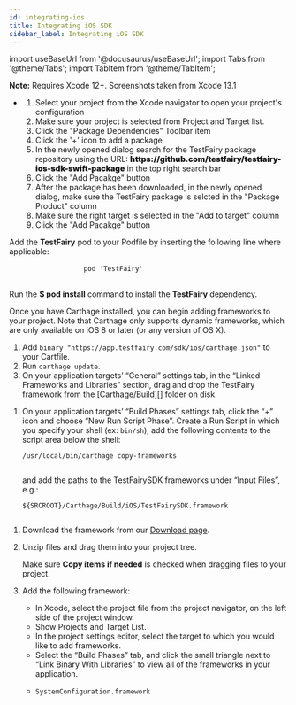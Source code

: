 ```yaml
---
id: integrating-ios
title: Integrating iOS SDK
sidebar_label: Integrating iOS SDK
---
```


import useBaseUrl from '@docusaurus/useBaseUrl';
import Tabs from '@theme/Tabs';
import TabItem from '@theme/TabItem';

<Tabs groupId="sdk">
  <TabItem value="swift" label="Swift Package Manager" default>
    <p><b>Note:</b> Requires Xcode 12+. Screenshots taken from Xcode 13.1</p>
      <p>
        <ul>
          <li>
            <p>
              <ol>
                <li>Select your project from the Xcode navigator to open your project's configuration</li>
                <li>Make sure your project is selected from Project and Target list.</li>
                <li>Click the "Package Dependencies" Toolbar item</li>
                <li>Click the '+' icon to add a package</li>
                <li>In the newly opened dialog search for the TestFairy package repository using the URL: <span style="font-weight: 1000;">https://github.com/testfairy/testfairy-ios-sdk-swift-package</span> in the top right search bar</li>
                <li>Click the "Add Pacakge" button</li>
                <li>After the package has been downloaded, in the newly opened dialog, make sure the TestFairy package is selcted in the "Package Product" column</li>
                <li>Make sure the right target is selected in the "Add to target" column</li>
                <li>Click the "Add Pacakge" button</li>
              </ol>
            </p> 
          </li>
        </ul>
      </p>
  </TabItem>
  <TabItem value="cocoapods" label="Cocoapods">
    <p>Add the <b>TestFairy</b> pod to your Podfile by inserting the following line where applicable:</p>
      <pre>
				<code class=" hljs bash">pod <span class="hljs-string">'TestFairy'</span></code>
			</pre>
			<p>Run the <b>$ pod install</b> command to install the <b>TestFairy</b> dependency.</p>
  </TabItem>
  <TabItem value="carthage" label="Carthage">
    <p>Once you have Carthage installed, you can begin adding frameworks to your project. Note that Carthage only supports dynamic frameworks, which are only available on iOS 8 or later (or any version of OS X).
    </p>
    <ol>
      <li>Add <code>binary "https://app.testfairy.com/sdk/ios/carthage.json"</code> to your Cartfile.</li>
      <li>Run <code>carthage update</code>. </li>
      <li>On your application targets’ “General” settings tab, in the “Linked Frameworks and Libraries” section, drag and drop the TestFairy framework from the [Carthage/Build][] folder on disk.</li>
    </ol>
    <ol>
      <li>
        <p>On your application targets’ “Build Phases” settings tab, click the “+” icon and choose “New Run Script Phase”. Create a Run Script in which you specify your shell (ex: <code>bin/sh</code>), add the following contents to the script area below the shell:</p>
        <pre><code class="language-sh hljs perl">/usr/<span class="hljs-keyword">local</span>/bin/carthage copy-frameworks
				</code></pre>
        <p>and add the paths to the TestFairySDK frameworks under “Input Files”, e.g.:</p>
        <pre><code class=" hljs bash"><span class="hljs-variable">${SRCROOT}</span>/Carthage/Build/iOS/TestFairySDK.framework
				</code></pre>
      </li>
    </ol>
  </TabItem>
  <TabItem value="manual" label="Manual">
    <ol>
      <li>Download the framework from our <a href="https://app.testfairy.com/sdk/ios/" target="_blank">Download page</a>.</li>
      <li>
        <p>Unzip files and drag them into your project tree.</p>
        <p>Make sure <b>Copy items if needed</b> is checked when dragging files to your project.</p>
      </li>
      <li>
        <p>Add the following framework:
        </p>
        <p>
          <ul>
            <li>In Xcode, select the project file from the project navigator, on the left side of the project window.</li>
            <li>Show Projects and Target List.</li>
            <li>In the project settings editor, select the target to which you would like to add frameworks.</li>
            <li>Select the “Build Phases” tab, and click the small triangle next to “Link Binary With Libraries” to view all of the frameworks in your application.</li>
          </ul>
        </p>
          <ul>
            <li><code>SystemConfiguration.framework</code></li>
          </ul>
        </li>
      </ol>
  </TabItem>
</Tabs>

